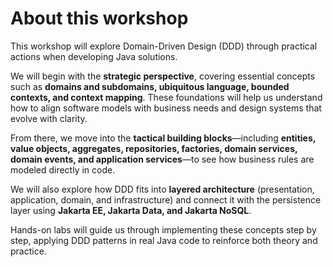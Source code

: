 # About this workshop

This workshop will explore Domain-Driven Design (DDD) through practical actions when developing Java solutions.

We will begin with the **strategic perspective**, covering essential concepts such as **domains and subdomains, ubiquitous language, bounded contexts, and context mapping**. These foundations will help us understand how to align software models with business needs and design systems that evolve with clarity.

From there, we move into the **tactical building blocks**—including **entities, value objects, aggregates, repositories, factories, domain services, domain events, and application services**—to see how business rules are modeled directly in code.

We will also explore how DDD fits into **layered architecture** (presentation, application, domain, and infrastructure) and connect it with the persistence layer using **Jakarta EE, Jakarta Data, and Jakarta NoSQL**.

Hands-on labs will guide us through implementing these concepts step by step, applying DDD patterns in real Java code to reinforce both theory and practice.
